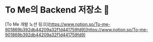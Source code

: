 # To Me의 Backend 저장소 💌

[To Me 개발 노션 링크](https://www.notion.so/To-me-901869b392db44209a32f1d441759fd9](https://www.notion.so/To-me-901869b392db44209a32f1d441759fd9)

